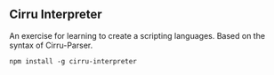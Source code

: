 
Cirru Interpreter
------

An exercise for learning to create a scripting languages.
Based on the syntax of Cirru-Parser.

```
npm install -g cirru-interpreter
```